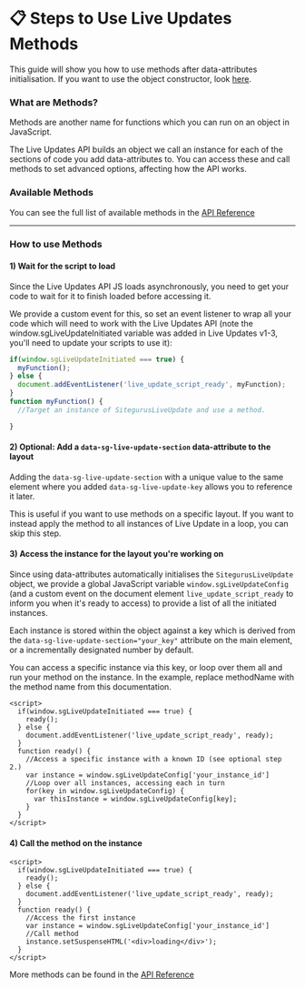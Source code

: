 # 📋 Steps to Use Live Updates Methods

This guide will show you how to use methods after data-attributes initialisation. If you want to use the object constructor, look [here](https://www.sitegurus.io/documentation/sitebuilder/live\_updates/guide\_-\_initialising\_with\_js).

### What are Methods? <a href="#what-are-methods" id="what-are-methods"></a>

Methods are another name for functions which you can run on an object in JavaScript.

The Live Updates API builds an object we call an instance for each of the sections of code you add data-attributes to. You can access these and call methods to set advanced options, affecting how the API works.

### Available Methods <a href="#available-methods" id="available-methods"></a>

You can see the full list of available methods in the [API Reference](https://www.sitegurus.io/documentation/sitebuilder/live\_updates/API\_reference)

***

### How to use Methods <a href="#how-to-use-methods" id="how-to-use-methods"></a>

#### 1) Wait for the script to load <a href="#id-1-wait-for-the-script-to-load" id="id-1-wait-for-the-script-to-load"></a>

Since the Live Updates API JS loads asynchronously, you need to get your code to wait for it to finish loaded before accessing it.

We provide a custom event for this, so set an event listener to wrap all your code which will need to work with the Live Updates API (note the window.sgLiveUpdateInitiated variable was added in Live Updates v1-3, you'll need to update your scripts to use it):

```js
if(window.sgLiveUpdateInitiated === true) {
  myFunction();
} else {
  document.addEventListener('live_update_script_ready', myFunction);
}
function myFunction() {
  //Target an instance of SitegurusLiveUpdate and use a method.

}
```

#### 2) Optional: Add a `data-sg-live-update-section` data-attribute to the layout <a href="#id-2-optional-add-a-datasgliveupdatesection-dataattribute-to-the-layout" id="id-2-optional-add-a-datasgliveupdatesection-dataattribute-to-the-layout"></a>

Adding the `data-sg-live-update-section` with a unique value to the same element where you added `data-sg-live-update-key` allows you to reference it later.

This is useful if you want to use methods on a specific layout. If you want to instead apply the method to all instances of Live Update in a loop, you can skip this step.

#### 3) Access the instance for the layout you're working on <a href="#id-3-access-the-instance-for-the-layout-youre-working-on" id="id-3-access-the-instance-for-the-layout-youre-working-on"></a>

Since using data-attributes automatically initialises the `SitegurusLiveUpdate` object, we provide a global JavaScript variable `window.sgLiveUpdateConfig` (and a custom event on the document element `live_update_script_ready` to inform you when it's ready to access) to provide a list of all the initiated instances.

Each instance is stored within the object against a key which is derived from the `data-sg-live-update-section="your_key"` attribute on the main element, or a incrementally designated number by default.

You can access a specific instance via this key, or loop over them all and run your method on the instance. In the example, replace methodName with the method name from this documentation.

```liquid
<script>
  if(window.sgLiveUpdateInitiated === true) {
    ready();
  } else {
    document.addEventListener('live_update_script_ready', ready);
  }
  function ready() {
    //Access a specific instance with a known ID (see optional step 2.)
    var instance = window.sgLiveUpdateConfig['your_instance_id']
    //Loop over all instances, accessing each in turn
    for(key in window.sgLiveUpdateConfig) {
      var thisInstance = window.sgLiveUpdateConfig[key];
    }
  }
</script>
```

#### 4) Call the method on the instance <a href="#id-4-call-the-method-on-the-instance" id="id-4-call-the-method-on-the-instance"></a>

```liquid
<script>
  if(window.sgLiveUpdateInitiated === true) {
    ready();
  } else {
    document.addEventListener('live_update_script_ready', ready);
  }
  function ready() {
    //Access the first instance
    var instance = window.sgLiveUpdateConfig['your_instance_id']
    //Call method
    instance.setSuspenseHTML('<div>loading</div>');
  }
</script>
```

More methods can be found in the [API Reference](https://www.sitegurus.io/documentation/sitebuilder/live\_updates/API\_reference)
